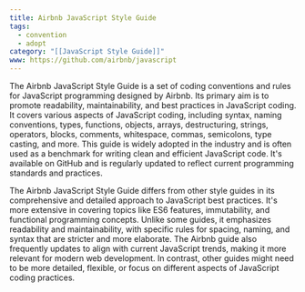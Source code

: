 ```yaml
---
title: Airbnb JavaScript Style Guide
tags:
  - convention
  - adopt
category: "[[JavaScript Style Guide]]"
www: https://github.com/airbnb/javascript
---
```

The Airbnb JavaScript Style Guide is a set of coding conventions and rules for JavaScript programming designed by Airbnb. Its primary aim is to promote readability, maintainability, and best practices in JavaScript coding. It covers various aspects of JavaScript coding, including syntax, naming conventions, types, functions, objects, arrays, destructuring, strings, operators, blocks, comments, whitespace, commas, semicolons, type casting, and more. This guide is widely adopted in the industry and is often used as a benchmark for writing clean and efficient JavaScript code. It's available on GitHub and is regularly updated to reflect current programming standards and practices.

The Airbnb JavaScript Style Guide differs from other style guides in its comprehensive and detailed approach to JavaScript best practices. It's more extensive in covering topics like ES6 features, immutability, and functional programming concepts. Unlike some guides, it emphasizes readability and maintainability, with specific rules for spacing, naming, and syntax that are stricter and more elaborate. The Airbnb guide also frequently updates to align with current JavaScript trends, making it more relevant for modern web development. In contrast, other guides might need to be more detailed, flexible, or focus on different aspects of JavaScript coding practices.